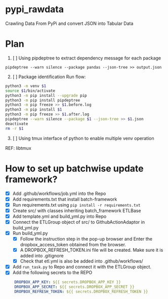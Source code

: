 # pypi_rawdata

Crawling Data From PyPi and convert JSON into Tabular Data


# Plan 

1. [ ] Using pipdeptree to extract dependency message for each package

```linux
pipdeptree --warn silence --package pandas --json-tree >> output.json
```

2. [ ] Package identification Run flow: 

```bash
python3 -m venv $1
source $1/bin/activate
python3 -m pip install --upgrade pip
python3 -m pip install pipdeptree
python3 -m pip freeze >> $1.before.log
python3 -m pip install $1
python3 -m pip freeze >> $1.after.log
pipdeptree --warn silence --package $1 --json-tree >> $1.json
deactivate
rm -r $1
```

3. [ ] Using tmux interface of python to enable multiple venv operation

REF: libtmux

# How to set up batchwise update framework? 

- [X] Add .github/workflows/job.yml into the Repo
- [X] Add requirements.txt that install batch-framework
- [X] Run requirements.txt using `pip install -r requirements.txt`
- [X] Create src/ with classes inheriting batch_framework ETLBase
- [X] Add template.yml and build_yml.py into Repo
- [X] Connect the ETLGroup object of src/ to GithubActionAdaptor in build_yml.py
- [X] Run build_yml.py 
    - [X] Follow the instruction step in the pop-up browser and Enter the dropbox_access_token obtained from the browser.
    - [X] A DROPBOX_REFRESH_TOKEN.ini file will be created. Make sure it is added into .gitignore
    - [X] Check that etl.yml is also be added into .github/workflows/
- [X] Add `run_task.py` to Repo and connect it with the ETLGroup object.
- [X] Add the following secrets to the REPO

```yml
    DROPBOX_APP_KEY: ${{ secrets.DROPBOX_APP_KEY }}
    DROPBOX_APP_SECRET: ${{ secrets.DROPBOX_APP_SECRET }}
    DROPBOX_REFRESH_TOKEN: ${{ secrets.DROPBOX_REFRESH_TOKEN }}
```